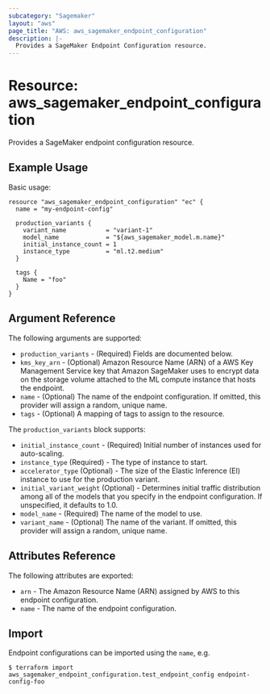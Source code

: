 ```yaml
---
subcategory: "Sagemaker"
layout: "aws"
page_title: "AWS: aws_sagemaker_endpoint_configuration"
description: |-
  Provides a SageMaker Endpoint Configuration resource.
---
```


# Resource: aws_sagemaker_endpoint_configuration

Provides a SageMaker endpoint configuration resource.

## Example Usage


Basic usage:

```hcl
resource "aws_sagemaker_endpoint_configuration" "ec" {
  name = "my-endpoint-config"

  production_variants {
    variant_name           = "variant-1"
    model_name             = "${aws_sagemaker_model.m.name}"
    initial_instance_count = 1
    instance_type          = "ml.t2.medium"
  }

  tags {
    Name = "foo"
  }
}
```

## Argument Reference

The following arguments are supported:

* `production_variants` - (Required) Fields are documented below.
* `kms_key_arn` - (Optional) Amazon Resource Name (ARN) of a AWS Key Management Service key that Amazon SageMaker uses to encrypt data on the storage volume attached to the ML compute instance that hosts the endpoint.
* `name` - (Optional) The name of the endpoint configuration. If omitted, this provider will assign a random, unique name.
* `tags` - (Optional) A mapping of tags to assign to the resource.

The `production_variants` block supports:

* `initial_instance_count` - (Required) Initial number of instances used for auto-scaling.
* `instance_type` (Required) - The type of instance to start.
* `accelerator_type` (Optional) - The size of the Elastic Inference (EI) instance to use for the production variant.
* `initial_variant_weight` (Optional) - Determines initial traffic distribution among all of the models that you specify in the endpoint configuration. If unspecified, it defaults to 1.0.
* `model_name` - (Required) The name of the model to use.
* `variant_name` - (Optional) The name of the variant. If omitted, this provider will assign a random, unique name.

## Attributes Reference

The following attributes are exported:

* `arn` - The Amazon Resource Name (ARN) assigned by AWS to this endpoint configuration.
* `name` - The name of the endpoint configuration.

## Import

Endpoint configurations can be imported using the `name`, e.g.

```
$ terraform import aws_sagemaker_endpoint_configuration.test_endpoint_config endpoint-config-foo
```
